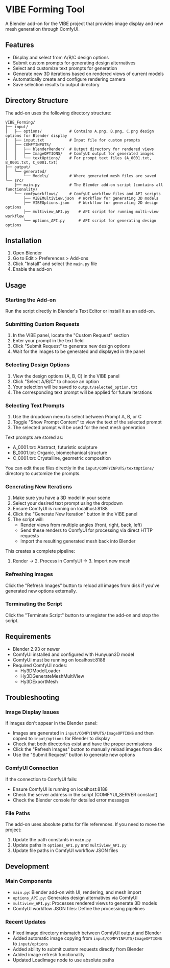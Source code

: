 # VIBE Forming Tool

A Blender add-on for the VIBE project that provides image display and new mesh generation through ComfyUI.

## Features

- Display and select from A/B/C design options
- Submit custom prompts for generating design alternatives
- Select and customize text prompts for generation
- Generate new 3D iterations based on rendered views of current models
- Automatically create and configure rendering camera
- Save selection results to output directory

## Directory Structure

The add-on uses the following directory structure:

```
VIBE_Forming/
├── input/
│   ├── options/            # Contains A.png, B.png, C.png design options for Blender display
│   ├── input.txt           # Input file for custom prompts
│   ├── COMFYINPUTS/
│   │   ├── blenderRender/  # Output directory for rendered views
│   │   ├── ImageOPTIONS/   # ComfyUI output for generated images
│   │   └── textOptions/    # For prompt text files (A_0001.txt, B_0001.txt, C_0001.txt)
├── output/
│   └── generated/
│       └── Models/         # Where generated mesh files are saved
└── src/
    ├── main.py             # The Blender add-on script (contains all functionality)
    └── comfyworkflows/     # ComfyUI workflow files and API scripts
        ├── VIBEMultiView.json  # Workflow for generating 3D models
        ├── VIBEOptions.json    # Workflow for generating 2D design options
        ├── multiview_API.py    # API script for running multi-view workflow
        └── options_API.py      # API script for generating design options
```

## Installation

1. Open Blender
2. Go to Edit > Preferences > Add-ons
3. Click "Install" and select the `main.py` file
4. Enable the add-on

## Usage

### Starting the Add-on

Run the script directly in Blender's Text Editor or install it as an add-on.

### Submitting Custom Requests

1. In the VIBE panel, locate the "Custom Request" section
2. Enter your prompt in the text field
3. Click "Submit Request" to generate new design options
4. Wait for the images to be generated and displayed in the panel

### Selecting Design Options

1. View the design options (A, B, C) in the VIBE panel
2. Click "Select A/B/C" to choose an option
3. Your selection will be saved to `output/selected_option.txt`
4. The corresponding text prompt will be applied for future iterations

### Selecting Text Prompts

1. Use the dropdown menu to select between Prompt A, B, or C
2. Toggle "Show Prompt Content" to view the text of the selected prompt
3. The selected prompt will be used for the next mesh generation

Text prompts are stored as:
- A_0001.txt: Abstract, futuristic sculpture
- B_0001.txt: Organic, biomechanical structure
- C_0001.txt: Crystalline, geometric composition

You can edit these files directly in the `input/COMFYINPUTS/textOptions/` directory to customize the prompts.

### Generating New Iterations

1. Make sure you have a 3D model in your scene
2. Select your desired text prompt using the dropdown
3. Ensure ComfyUI is running on localhost:8188
4. Click the "Generate New Iteration" button in the VIBE panel
5. The script will:
   - Render views from multiple angles (front, right, back, left)
   - Send these renders to ComfyUI for processing via direct HTTP requests
   - Import the resulting generated mesh back into Blender

This creates a complete pipeline:
1. Render → 2. Process in ComfyUI → 3. Import new mesh

### Refreshing Images

Click the "Refresh Images" button to reload all images from disk if you've generated new options externally.

### Terminating the Script

Click the "Terminate Script" button to unregister the add-on and stop the script.

## Requirements

- Blender 2.93 or newer
- ComfyUI installed and configured with Hunyuan3D model
- ComfyUI must be running on localhost:8188
- Required ComfyUI nodes:
  - Hy3DModelLoader
  - Hy3DGenerateMeshMultiView
  - Hy3DExportMesh

## Troubleshooting

### Image Display Issues

If images don't appear in the Blender panel:
- Images are generated in `input/COMFYINPUTS/ImageOPTIONS` and then copied to `input/options` for Blender to display
- Check that both directories exist and have the proper permissions
- Click the "Refresh Images" button to manually reload images from disk
- Use the "Submit Request" button to generate new options

### ComfyUI Connection

If the connection to ComfyUI fails:
- Ensure ComfyUI is running on localhost:8188
- Check the server address in the script (COMFYUI_SERVER constant)
- Check the Blender console for detailed error messages

### File Paths

The add-on uses absolute paths for file references. If you need to move the project:
1. Update the path constants in `main.py`
2. Update paths in `options_API.py` and `multiview_API.py`
3. Update file paths in ComfyUI workflow JSON files

## Development

### Main Components

- `main.py`: Blender add-on with UI, rendering, and mesh import
- `options_API.py`: Generates design alternatives via ComfyUI
- `multiview_API.py`: Processes rendered views to generate 3D models
- ComfyUI workflow JSON files: Define the processing pipelines

### Recent Updates

- Fixed image directory mismatch between ComfyUI output and Blender
- Added automatic image copying from `input/COMFYINPUTS/ImageOPTIONS` to `input/options`
- Added ability to submit custom requests directly from Blender
- Added image refresh functionality
- Updated LoadImage node to use absolute paths 